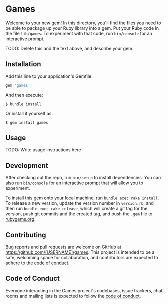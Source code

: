 # Games

Welcome to your new gem! In this directory, you'll find the files you need to be able to package up your Ruby library into a gem. Put your Ruby code in the file `lib/games`. To experiment with that code, run `bin/console` for an interactive prompt.

TODO: Delete this and the text above, and describe your gem

## Installation

Add this line to your application's Gemfile:

```ruby
gem 'games'
```

And then execute:

    $ bundle install

Or install it yourself as:

    $ gem install games

## Usage

TODO: Write usage instructions here

## Development

After checking out the repo, run `bin/setup` to install dependencies. You can also run `bin/console` for an interactive prompt that will allow you to experiment.

To install this gem onto your local machine, run `bundle exec rake install`. To release a new version, update the version number in `version.rb`, and then run `bundle exec rake release`, which will create a git tag for the version, push git commits and the created tag, and push the `.gem` file to [rubygems.org](https://rubygems.org).

## Contributing

Bug reports and pull requests are welcome on GitHub at https://github.com/[USERNAME]/games. This project is intended to be a safe, welcoming space for collaboration, and contributors are expected to adhere to the [code of conduct](https://github.com/[USERNAME]/games/blob/master/CODE_OF_CONDUCT.md).

## Code of Conduct

Everyone interacting in the Games project's codebases, issue trackers, chat rooms and mailing lists is expected to follow the [code of conduct](https://github.com/[USERNAME]/games/blob/master/CODE_OF_CONDUCT.md).
